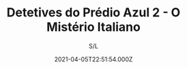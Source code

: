 ---
id: '3547a808-8044-477c-8b8e-c5e1943663fe'
type: 'movie' # Filme, Série, Anime
title: "Detetives do Prédio Azul 2 - O Mistério Italiano"
synopsis: ["No filme, os detetives Sol, Pippo e Bento têm um novo caso para investigar: o sumiço da feiticeira Berenice (Nicole Orsini), que participava de um concurso musical quando desapareceu. Para o resgate, o trio se aventura numa vassoura mágica voadora que os leva até a casa do Nonno de Pippo, na Itália. Lá, acontece a Expo-Bruxos, uma convenção de bruxos onde também estarão Leocádia – agora interpretada pela atriz Claudia Netto – e Theobaldo (Charles Myara).Longe dos pais, que foram enfeitiçados e ficaram congelados no prédio sob os cuidados do porteiro Severino (Ronaldo Reis), Sol, Pippo e Bento precisam unir forças e coragem para enfrentar mais uma missão fantástica, repleta de magia e desafios. E essa será mais uma missão para os imbatíveis, os invencíveis, os internacionais Detetives do Prédio Azul!",
]
originalTitle: "Detetives do Prédio Azul 2 - O Mistério Italiano"
date: '2021-04-05T22:51:54.000Z'
update: '2021-04-05T22:51:54.000Z'
releaseDate: '2018-12-20T03:00:00.000Z'
imdb:
  rating: '5.8' # 8.5
  id: '' # tt0470752
duration: 'Desconhecido'
trailer:
  urls: [
    '8YlZ427LSFE',
  ]
tags: ['720p', '1080p', '720p']
genre: ['Ação', 'Aventura', 'Fantasia'] #
quality: 'WEB-DL 720p | 1080p' # BluRay, WEB-DL, HDTV, WEB-DL4K, WEB-DLe
format: 'Mkv | Mp4' # MKV, MP4, TS
audio: 'Português' # Dublado, Legendado, Dual Audio, Dub & Leg
subtitle: 'S/L' # Português, inglês,
size: '1.02 GB | 1.18 GB | 4.15 GB' # 4.8 GB
audioQuality: 10
videoQuality: 10
directors: []
#  - name: 'Lana Wachowski'
#    image: ''
#  - name: 'Lilly Wachowski'
#    image: ''
cast: []
#  - name: 'Keanu Reeves'
#    image: ''
#    characterName: 'Neo'
writers: []
#  - name: ''
#    image: ''
maturityRating:
  age: '' # L , 10, 12, 14, 16, 18
  topics: [''] # Violence, Illegal drugs, Inappropriate Language, Legal Drugs, Sexual Content, Extreme Violence
###########################################
download:
  
  - url: 'magnet:?xt=urn:btih:FB30893FC7D0BE550383D594EB37AA552E975211&dn=Detetives%20do%20Pr%C3%A9dio%20Azul%202%20-%20O%20Mist%C3%A9rio%20Italiano%202019%20%28720p%29&tr=udp%3a%2f%2ftracker.openbittorrent.com%3a80%2fannounce&tr=udp%3a%2f%2ftracker.opentrackr.org%3a1337%2fannounce&tr=udp%3a%2f%2f9.rarbg.to%3a2800%2fannounce&tr=udp%3a%2f%2fexplodie.org%3a6969%2fannounce&tr=http%3a%2f%2fglotorrents.pw%3a80%2fannounce&tr=udp%3a%2f%2fp4p.arenabg.com%3a1337%2fannounce&tr=udp%3a%2f%2ftorrent.gresille.org%3a80%2fannounce&tr=udp%3a%2f%2ftracker.aletorrenty.pl%3a2710%2fannounce&tr=udp%3a%2f%2ftracker.coppersurfer.tk%3a6969%2fannounce&tr=udp%3a%2f%2ftracker.piratepublic.com%3a1337%2fannounce'
    resolution: '720p' # 720p, 1080p, 4K,
    audio: 'Dual Áudio' # Dublado, Legendado, Dual Audio
    size: '' # 4.8 GB
    quality: '' # BluRay, WEB-DL
    format: '' # MKV
  - url: 'magnet:?xt=urn:btih:716B577867759F9E99A7A788F0E828C3FCE0E52F&dn=Detetives%20do%20Pr%C3%A9dio%20Azul%202%20-%20O%20Mist%C3%A9rio%20Italiano%202019%20%281080p%29&tr=udp%3a%2f%2ftracker.openbittorrent.com%3a80%2fannounce&tr=udp%3a%2f%2ftracker.opentrackr.org%3a1337%2fannounce&tr=udp%3a%2f%2f9.rarbg.to%3a2720%2fannounce&tr=udp%3a%2f%2fexplodie.org%3a6969%2fannounce&tr=http%3a%2f%2fglotorrents.pw%3a80%2fannounce&tr=udp%3a%2f%2fp4p.arenabg.com%3a1337%2fannounce&tr=udp%3a%2f%2ftorrent.gresille.org%3a80%2fannounce&tr=udp%3a%2f%2ftracker.aletorrenty.pl%3a2710%2fannounce&tr=udp%3a%2f%2ftracker.coppersurfer.tk%3a6969%2fannounce&tr=udp%3a%2f%2ftracker.piratepublic.com%3a1337%2fannounce'
    resolution: '1080p' # 720p, 1080p, 4K,
    audio: 'Dual Áudio' # Dublado, Legendado, Dual Audio
    size: '' # 4.8 GB
    quality: '' # BluRay, WEB-DL
    format: '' # MKV
  - url: 'magnet:?xt=urn:btih:9AF5FE1A86A6D1607416D1202B9343DC5E5AA30B&dn=Detetives%20do%20Pr%C3%A9dio%20Azul%202%20-%20O%20Mist%C3%A9rio%20Italiano%202019%20%28720p%20-%20MP4%29&tr=udp%3a%2f%2ftracker.openbittorrent.com%3a80%2fannounce&tr=udp%3a%2f%2ftracker.opentrackr.org%3a1337%2fannounce&tr=udp%3a%2f%2f9.rarbg.to%3a2800%2fannounce&tr=udp%3a%2f%2fexplodie.org%3a6969%2fannounce&tr=http%3a%2f%2fglotorrents.pw%3a80%2fannounce&tr=udp%3a%2f%2fp4p.arenabg.com%3a1337%2fannounce&tr=udp%3a%2f%2ftorrent.gresille.org%3a80%2fannounce&tr=udp%3a%2f%2ftracker.aletorrenty.pl%3a2710%2fannounce&tr=udp%3a%2f%2ftracker.coppersurfer.tk%3a6969%2fannounce&tr=udp%3a%2f%2ftracker.piratepublic.com%3a1337%2fannounce'
    resolution: '720p' # 720p, 1080p, 4K,
    audio: 'Dual Áudio' # Dublado, Legendado, Dual Audio
    size: '' # 4.8 GB
    quality: '' # BluRay, WEB-DL
    format: '' # MKV
images:
  cover: '/assets/movies/detetives-do-predio-azul-2-o-misterio-italiano.jpg'
  background: '/assets/movies/'
---